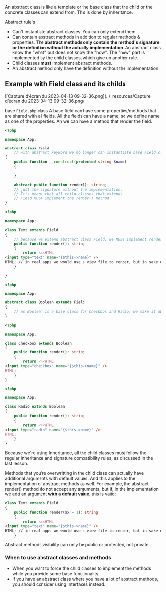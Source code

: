 An abstract class is like a template or the base class that the child or the concrete classes can extend from. This is done by inheritance.

Abstract rule's
- Can't instantiate abstract classes. You can only extend them.
- Can contain abstract methods in addition to regular methods & properties. The **abstract methods only contain the method's signature or the definition without the actually implementation**. An abstract class know the "what" but does not know the "how". The "how" part is implemented by the child classes, which give un another rule.
- Child classes **must** implement abstract methods.
- An abstract method only have the definition without the implementation.

## Example with Field class and its childs


![Capture d’écran du 2023-04-13 09-32-36.png](../_resources/Capture d’écran du 2023-04-13 09-32-36.png)

base `Field.php` class
A base field can have some properties/methods that are shared with all fields. All the fields can have a name, so we define name as one of the properties. An we can have a method that render the field.

```php
<?php

namespace App;

abstract class Field 
	// with abstract keyword we no longer can instantiate base Field class
{
    public function __construct(protected string $name)
    {

    }
	
	abstract public function render(): string; 
	// just the signature without the implementation. 
	// It's means that all child classes that extends 
	// Field MUST implement the render() method.
}

```

```php
<?php

namespace App;

class Text extends Field
{
	// because we extend abstract class Field, we MUST implement render() abstract method OR make this class abstract.
    public function render(): string
    {
        return <<<HTML
<input type="text" name="{$this->name}" /> 
HTML; // in real apps we would use a view file to render, but in sake of simplicity we're using the heredoc sintax.
    }

}
```

```php
<?php

namespace App;

abstract class Boolean extends Field
{
	// as Boolean is a base class for Checkbox and Radio, we make it abstract as well and we implement the render() method in Checkbox and Radio classes
}
```

```php
<?php

namespace App;

class Checkbox extends Boolean
{
    public function render(): string
    {
        return <<<HTML
<input type="checkbox" name="{$this->name}" /> 
HTML;
    }
}
```

```php
<?php

namespace App;

class Radio extends Boolean
{
    public function render(): string
    {
        return <<<HTML
<input type="radio" name="{$this->name}" /> 
HTML;
    }
}
```


Because we're using Inheritance, all the child classes must follow the regular inheritance and signature compatibility rules, as discussed in the last lesson.

Methods that you're overwritting in the child class can actually have additional arguments with default values. And this applies to the implementation of abstract methods as well. For example, the abstract render() method do not accept any arguments, but if, in the implementation we add an argument **with a default value**, this is valid:
```php
class Text extends Field
{
    public function render($x = 1): string
    {
        return <<<HTML
<input type="text" name="{$this->name}" /> 
HTML; // in real apps we would use a view file to render, but in sake of simplicity we're using the heredoc sintax.
    }
```

Abstract methods visibility can only be public or protected, not private.

### When to use abstract classes and methods

- When you want to force the child classes to implement the methods while you provide some base functionality.
- If you have an abstract class where you have a lot of abstract methods, you should consider using Interfaces instead.
